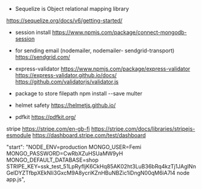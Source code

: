- Sequelize is Object relational mapping library

https://sequelize.org/docs/v6/getting-started/ 

- session install
https://www.npmjs.com/package/connect-mongodb-session

- for sending email (nodemailer, nodemailer-
sendgrid-transport)
https://sendgrid.com/


- express-validator
https://www.npmjs.com/package/express-validator 
https://express-validator.github.io/docs/ 
https://github.com/validatorjs/validator.js


- package to store filepath
npm install --save multer

- helmet safety 
https://helmetjs.github.io/






- pdfkit
https://pdfkit.org/ 

stripe
https://stripe.com/en-gb-fi
https://stripe.com/docs/libraries/stripejs-esmodule
https://dashboard.stripe.com/test/dashboard 


 "start": "NODE_ENV=production MONGO_USER=Femi MONGO_PASSWORD=CwRbXZuHSUaMW9yH MONGO_DEFAULT_DATABASE=shop STRIPE_KEY=ssk_test_51LpRyfIjK6CkHq85AK02ht3LuB36bRq4kzTj1JAgINnGelDYZTfbpXEkNIi3GxcM9A8ycriKZnHBuNBZic1iDngN00qM6iA7l4 node app.js",

